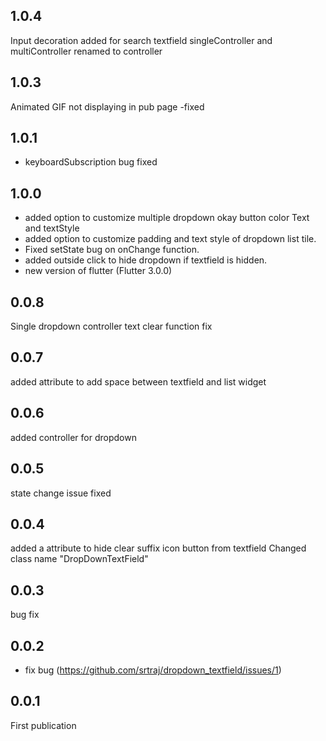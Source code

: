 ## 1.0.4
Input decoration added for search textfield 
singleController and multiController renamed to controller


## 1.0.3

Animated GIF not displaying in pub page -fixed

## 1.0.1
- keyboardSubscription bug fixed

## 1.0.0
- added option to customize multiple dropdown okay button
  color
  Text and textStyle
- added option to customize padding and text style of dropdown list tile.
- Fixed setState bug on onChange function.
- added outside click to hide dropdown if textfield is hidden.
- new version of flutter (Flutter 3.0.0)

## 0.0.8

Single dropdown controller text clear function fix

## 0.0.7

added attribute to add space between textfield and list widget

## 0.0.6

added controller for dropdown

## 0.0.5

state change issue fixed

## 0.0.4

added a attribute to hide clear suffix icon button from textfield
Changed class name "DropDownTextField"

## 0.0.3

bug fix

## 0.0.2

* fix bug (https://github.com/srtraj/dropdown_textfield/issues/1)



## 0.0.1

First publication
